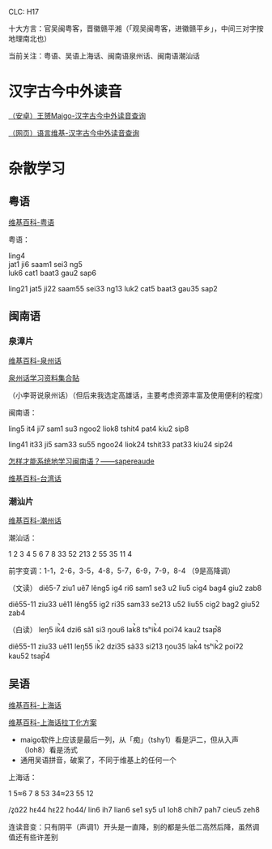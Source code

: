 CLC: H17

十大方言：官吴闽粤客，晋徽赣平湘（「观吴闽粤客，进徽赣平乡」，中间三对字按地理南北也）

当前关注：粤语、吴语上海话、闽南语泉州话、闽南语潮汕话

# 汉字古今中外读音

[（安卓）王赟Maigo-汉字古今中外读音查询](https://github.com/MaigoAkisame/MCPDict)

[（网页）语言维基-汉字古今中外读音查询](https://langwiki.org/tools/dict/)

# 杂散学习

## 粤语

[维基百科-粤语](https://zh.wikipedia.org/wiki/%E7%B2%A4%E8%AF%AD)

粤语：

ling4  
jat1 ji6  saam1  sei3  ng5  
luk6 cat1 baat3 gau2  sap6

ling21 
jat5 ji22 saam55 sei33 ng13 
luk2 cat5 baat3 gau35 sap2

## 闽南语

### 泉漳片

[维基百科-泉州话](https://zh.wikipedia.org/wiki/%E6%B3%89%E5%B7%9E%E8%AF%9D)

[泉州话学习资料集合贴](https://tieba.baidu.com/p/3621307944)

（小李哥说泉州话）（但后来我选定高雄话，主要考虑资源丰富及使用便利的程度）

闽南语：

ling5
it4   ji7     sam1  su3   ngoo2
liok8 tshit4  pat4  kiu2  sip8

ling41
it33   ji5     sam33 su55  ngoo24
liok24 tshit33 pat33 kiu24 sip24

[怎样才能系统地学习闽南语？——sapereaude](https://www.zhihu.com/question/25728552/answer/33316136)

[维基百科-台湾话](https://zh.wikipedia.org/wiki/%E8%87%BA%E7%81%A3%E8%A9%B1)

### 潮汕片

[维基百科-潮州话](https://zh.wikipedia.org/wiki/%E6%BD%AE%E5%B7%9E%E8%AF%9D)

潮汕话：

1  2  3   4 5  6  7  8
33 52 213 2 55 35 11 4

前字变调：1-1，2-6，3-5，4-8，5-7，6-9，7-9，8-4
（9是高降调）

（文读）
diê5-7 ziu1 uê7
lêng5
ig4 ri6 sam1 se3 u2
liu5 cig4 bag4 giu2 zab8

diê55-11 ziu33 uê11
lêng55
ig2 ri35 sam33 se213 u52
liu55 cig2 bag2 giu52 zab4

（白读）
leŋ5 ik̚4 dzi6 sã1 si3 ŋou6
lak̚8 tsʰik̚4 poiʔ4 kau2 tsap̚8

diê55-11 ziu33 uê11
leŋ55 ik̚2 dzi35 sã33 si213 ŋou35
lak̚4 tsʰik̚2 poiʔ2 kau52 tsap̚4

## 吴语

[维基百科-上海话](https://zh.wikipedia.org/wiki/%E4%B8%8A%E6%B5%B7%E8%AF%9D)

[维基百科-上海话拉丁化方案](https://zh.wikipedia.org/wiki/%E4%B8%8A%E6%B5%B7%E8%AF%9D%E6%8B%89%E4%B8%81%E5%8C%96%E6%96%B9%E6%A1%88)

- maigo软件上应该是最后一列，从「痴」（tshy1）看是沪二，但从入声（loh8）看是汤式
- 通用吴语拼音，破案了，不同于维基上的任何一个

上海话：

1  5≈6   7  8
53 34≈23 55 12

/z̥ɑ̃22 hᴇ44 ɦᴇ22 ɦo44/
lin6
ih7 lian6 se1 sy5 u1
loh8 chih7 pah7 cieu5 zeh8

连读音变：只有阴平（声调1）开头是一直降，别的都是头低二高然后降，虽然调值还有些许差别